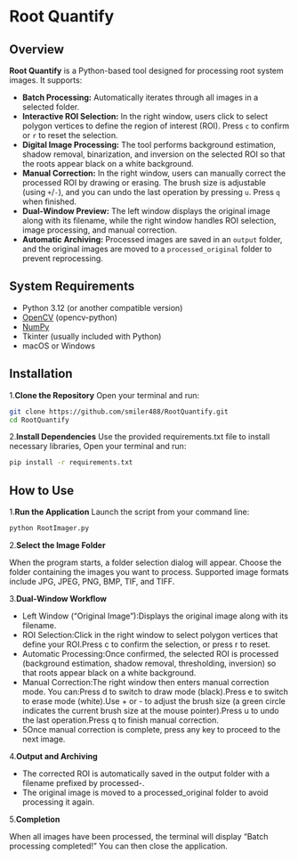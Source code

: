 # Root Quantify

## Overview
**Root Quantify** is a Python-based tool designed for processing root system images. It supports:

- **Batch Processing:** Automatically iterates through all images in a selected folder.
- **Interactive ROI Selection:** In the right window, users click to select polygon vertices to define the region of interest (ROI). Press `c` to confirm or `r` to reset the selection.
- **Digital Image Processing:** The tool performs background estimation, shadow removal, binarization, and inversion on the selected ROI so that the roots appear black on a white background.
- **Manual Correction:** In the right window, users can manually correct the processed ROI by drawing or erasing. The brush size is adjustable (using `+`/`-`), and you can undo the last operation by pressing `u`. Press `q` when finished.
- **Dual-Window Preview:** The left window displays the original image along with its filename, while the right window handles ROI selection, image processing, and manual correction.
- **Automatic Archiving:** Processed images are saved in an `output` folder, and the original images are moved to a `processed_original` folder to prevent reprocessing.

## System Requirements
- Python 3.12 (or another compatible version)
- [OpenCV](https://opencv.org/) (opencv-python)
- [NumPy](https://numpy.org/)
- Tkinter (usually included with Python)
- macOS or Windows

## Installation
1.**Clone the Repository**
   Open your terminal and run:
   ```bash
   git clone https://github.com/smiler488/RootQuantify.git
   cd RootQuantify
   ```
2.**Install Dependencies**
   Use the provided requirements.txt file to install necessary libraries, Open your terminal and run:
   ```bash
   pip install -r requirements.txt
   ```

## How to Use
1.**Run the Application**
   Launch the script from your command line:
   ```bash
   python RootImager.py      
   ```
2.**Select the Image Folder**

When the program starts, a folder selection dialog will appear. Choose the folder containing the images you want to process. Supported image formats include JPG, JPEG, PNG, BMP, TIF, and TIFF.
   
3.**Dual-Window Workflow**

- Left Window (“Original Image”):Displays the original image along with its filename.
- ROI Selection:Click in the right window to select polygon vertices that define your ROI.Press c to confirm the selection, or press r to reset.
- Automatic Processing:Once confirmed, the selected ROI is processed (background estimation, shadow removal, thresholding, inversion) so that roots appear black on a white background.
- Manual Correction:The right window then enters manual correction mode. You can:Press d to switch to draw mode (black).Press e to switch to erase mode (white).Use + or - to adjust the brush size (a green circle indicates the current brush size at the mouse pointer).Press u to undo the last operation.Press q to finish manual correction.
- 5Once manual correction is complete, press any key to proceed to the next image.

4.**Output and Archiving**

- The corrected ROI is automatically saved in the output folder with a filename prefixed by processed-.
- The original image is moved to a processed_original folder to avoid processing it again.
  
5.**Completion**

When all images have been processed, the terminal will display “Batch processing completed!” You can then close the application.


